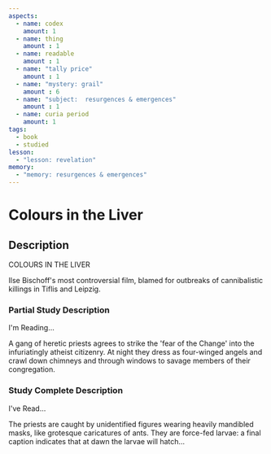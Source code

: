 ```yaml
---
aspects: 
  - name: codex
    amount: 1
  - name: thing
    amount : 1
  - name: readable
    amount : 1
  - name: "tally price"
    amount : 1
  - name: "mystery: grail"
    amount : 6
  - name: "subject:  resurgences & emergences"
    amount : 1
  - name: curia period
    amount: 1
tags:
  - book
  - studied
lesson:
  - "lesson: revelation"
memory:
  - "memory: resurgences & emergences"
---
```


# Colours in the Liver

## Description
COLOURS IN THE LIVER

Ilse Bischoff's most controversial film, blamed for outbreaks of cannibalistic killings in Tiflis and Leipzig.
### Partial Study Description
I'm Reading...

A gang of heretic priests agrees to strike the 'fear of the Change' into the infuriatingly atheist citizenry. At night they dress as four-winged angels and crawl down chimneys and through windows to savage members of their congregation.
### Study Complete Description
I've Read...

The priests are caught by unidentified figures wearing heavily mandibled masks, like grotesque caricatures of ants. They are force-fed larvae: a final caption indicates that at dawn the larvae will hatch…